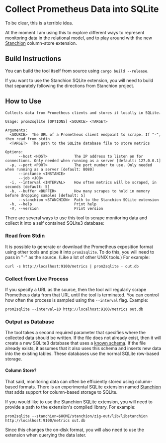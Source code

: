# Collect Prometheus Data into SQLite

To be clear, this is a terrible idea.

At the moment I am using this to explore different ways to represent monitoring
data in the relational model, and to play around with the new 
[Stanchion](https://github.com/dgllghr/stanchion) column-store extension.

## Build Instructions

You can build the tool itself from source using `cargo build --release`.

If you want to use the Stanchion SQLite extension, you will need to build that
separately following the directions from Stanchion project.

## How to Use

```
Collects data from Prometheus clients and stores it locally in SQLite.

Usage: prom2sqlite [OPTIONS] <SOURCE> <TARGET>

Arguments:
  <SOURCE>  The URL of a Prometheus client endpoint to scrape. If "-", then read from stdin
  <TARGET>  The path to the SQLite database file to store metrics

Options:
      --host <HOST>            The IP address to listen on for connections. Only needed when running as a server [default: 127.0.0.1]
  -p, --port <PORT>            The port number to use. Only needed when running as a server [default: 8080]
      --instance <INSTANCE>    
      --job <JOB>              
  -i, --interval <INTERVAL>    How often metrics will be scraped, in seconds [default: 5]
  -b, --buffer <BUFFER>        How many scrapes to hold in memory before dropping samples [default: 5]
      --stanchion <STANCHION>  Path to the Stanchion SQLite extension
  -h, --help                   Print help
  -V, --version                Print version
```

There are several ways to use this tool to scrape monitoring data and collect
it into a self contained SQLite3 database:

### Read from Stdin

It is possible to generate or download the Prometheus exposition format using
other tools and pipe it into `prom2sqlite`. To do this, you will need to pass 
in "`-`" as the source. (Like a lot of other UNIX tools.) For example:

```shell
curl -s http://localhost:9100/metrics | prom2sqlite - out.db
```

### Collect from Live Process

If you specify a URL as the source, then the tool will regularly scrape
Prometheus data from that URL until the tool is terminated. You can control how
often the process is sampled using the `--interval` flag. Example:

```shell
prom2sqlite --interval=10 http://localhost:9100/metrics out.db
```

### Output as Database

The tool takes a second required parameter that specifies where the collected
data should be written. If the file does not already exist, then it will
create a new SQLite3 database that uses a [known schema](src/schema.sql). If
the file already exists, it assumes that it also uses this schema and inserts
new data into the existing tables. These databases use the normal SQLite 
row-based storage.

#### Column Store?

That said, monitoring data can often be efficiently stored using column-based
formats. There is an experimental SQLite extension named 
[Stanchion](https://github.com/dgllghr/stanchion) that adds support for 
column-based storage to SQLite. 

If you would like to use the Stanchion SQLite extension, you will need to provide
a path to the extension's compiled library. For example:

```shell
prom2sqlite --stanchion=$HOME/stanchion/zig-out/lib/libstanchion http://localhost:9100/metrics out.db
```

Since this changes the on-disk format, you will also need to use the extension
when querying the data later.